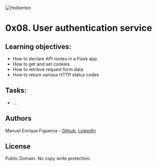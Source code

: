 ![Holberton](https://www.trinityventures.com/uploads/images/portfolio/_270xAUTO_crop_center-center/Holberton-3.png)
# 0x08. User authentication service

## Learning objectives:


* How to declare API routes in a Flask app
* How to get and set cookies
* How to retrieve request form data
* How to return various HTTP status codes


## Tasks:

* ...

## Authors
Manuel Enrique Figueroa - [Github](https://github.com/FicusCarica308), [LinkedIn](https://www.linkedin.com/in/manuel-figueroa-292216215)

## License
Public Domain. No copy write protection.
